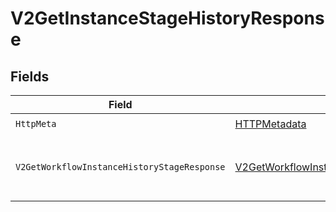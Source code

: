 # V2GetInstanceStageHistoryResponse


## Fields

| Field                                                                                                             | Type                                                                                                              | Required                                                                                                          | Description                                                                                                       |
| ----------------------------------------------------------------------------------------------------------------- | ----------------------------------------------------------------------------------------------------------------- | ----------------------------------------------------------------------------------------------------------------- | ----------------------------------------------------------------------------------------------------------------- |
| `HttpMeta`                                                                                                        | [HTTPMetadata](../../Models/Components/HTTPMetadata.md)                                                           | :heavy_check_mark:                                                                                                | N/A                                                                                                               |
| `V2GetWorkflowInstanceHistoryStageResponse`                                                                       | [V2GetWorkflowInstanceHistoryStageResponse](../../Models/Components/V2GetWorkflowInstanceHistoryStageResponse.md) | :heavy_minus_sign:                                                                                                | The workflow instance stage history                                                                               |